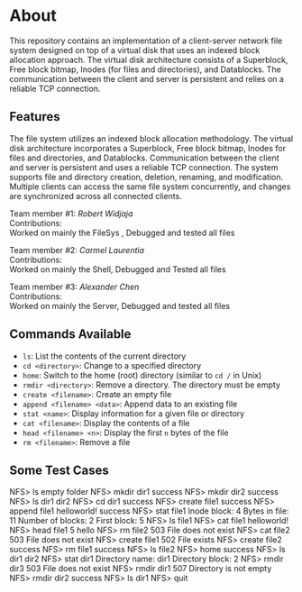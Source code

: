 # About

This repository contains an implementation of a client-server network file system designed on top of a virtual disk that uses an indexed block allocation approach. The virtual disk architecture consists of a Superblock, Free block bitmap, Inodes (for files and directories), and Datablocks. The communication between the client and server is persistent and relies on a reliable TCP connection.

## Features
The file system utilizes an indexed block allocation methodology.
The virtual disk architecture incorporates a Superblock, Free block bitmap, Inodes for files and directories, and Datablocks.
Communication between the client and server is persistent and uses a reliable TCP connection.
The system supports file and directory creation, deletion, renaming, and modification.
Multiple clients can access the same file system concurrently, and changes are synchronized across all connected clients.


Team member #1: *Robert Widjaja*
<br />
Contributions:
<br />
Worked on mainly the FileSys , Debugged and tested all files

Team member #2: *Carmel Laurentia*
<br />
Contributions:
<br />
Worked on mainly the Shell, Debugged and Tested all files

Team member #3: *Alexander Chen*
<br />
Contributions:
<br />
Worked on mainly the Server, Debugged and tested all files


## Commands Available
- `ls`: List the contents of the current directory
- `cd <directory>`: Change to a specified directory
- `home`: Switch to the home (root) directory (similar to `cd /` in Unix)
- `rmdir <directory>`: Remove a directory. The directory must be empty
- `create <filename>`: Create an empty file
- `append <filename> <data>`: Append data to an existing file
- `stat <name>`: Display information for a given file or directory
- `cat <filename>`: Display the contents of a file
- `head <filename> <n>`: Display the first `n` bytes of the file
- `rm <filename>`: Remove a file


## Some Test Cases

NFS> ls
  empty folder
NFS> mkdir dir1
  success
NFS> mkdir dir2
  success
NFS> ls
  dir1 dir2 
NFS> cd dir1
  success
NFS> create file1
  success
NFS> append file1 helloworld!
  success
NFS> stat file1
  Inode block:     4
Bytes in file:     11
Number of blocks:     2
First block:     5
NFS> ls
  file1 
NFS> cat file1
  helloworld!
NFS> head file1 5
  hello
NFS> rm file2
  503 File does not exist
NFS> cat file2
  503 File does not exist
NFS> create file1
  502 File exists
NFS> create file2
  success
NFS> rm file1
  success
NFS> ls
  file2 
NFS> home
  success
NFS> ls
  dir1 dir2 
NFS> stat dir1
  Directory name:     dir1
Directory block:     2
NFS> rmdir dir3
  503 File does not exist
NFS> rmdir dir1
  507 Directory is not empty
NFS> rmdir dir2
  success
NFS> ls
  dir1 
NFS> quit
